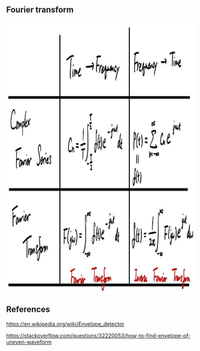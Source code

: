 
## Fourier transform
<p align="center"><img width="1400" height="724" src="doc/fourier_transform_equation.jpg"></p>

## References
https://en.wikipedia.org/wiki/Envelope_detector

https://stackoverflow.com/questions/32220053/how-to-find-envelope-of-uneven-waveform
